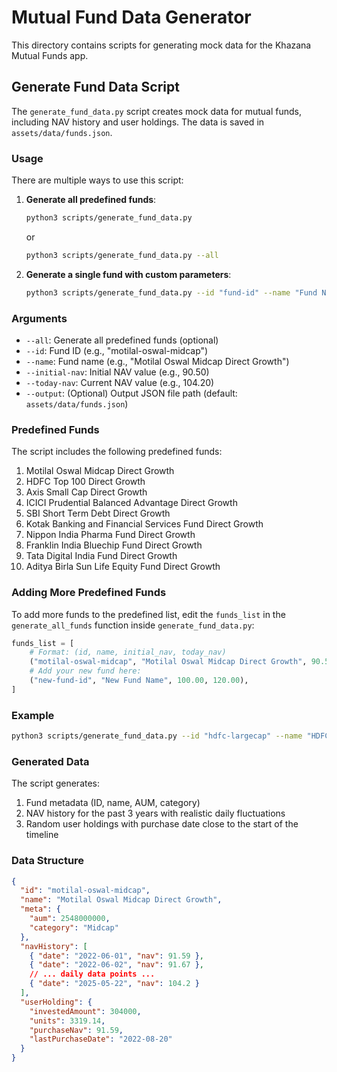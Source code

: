 # Mutual Fund Data Generator

This directory contains scripts for generating mock data for the Khazana Mutual Funds app.

## Generate Fund Data Script

The `generate_fund_data.py` script creates mock data for mutual funds, including NAV history and user holdings. The data is saved in `assets/data/funds.json`.

### Usage

There are multiple ways to use this script:

1. **Generate all predefined funds**:

   ```bash
   python3 scripts/generate_fund_data.py
   ```

   or

   ```bash
   python3 scripts/generate_fund_data.py --all
   ```

2. **Generate a single fund with custom parameters**:
   ```bash
   python3 scripts/generate_fund_data.py --id "fund-id" --name "Fund Name" --initial-nav 90.50 --today-nav 104.20
   ```

### Arguments

- `--all`: Generate all predefined funds (optional)
- `--id`: Fund ID (e.g., "motilal-oswal-midcap")
- `--name`: Fund name (e.g., "Motilal Oswal Midcap Direct Growth")
- `--initial-nav`: Initial NAV value (e.g., 90.50)
- `--today-nav`: Current NAV value (e.g., 104.20)
- `--output`: (Optional) Output JSON file path (default: `assets/data/funds.json`)

### Predefined Funds

The script includes the following predefined funds:

1. Motilal Oswal Midcap Direct Growth
2. HDFC Top 100 Direct Growth
3. Axis Small Cap Direct Growth
4. ICICI Prudential Balanced Advantage Direct Growth
5. SBI Short Term Debt Direct Growth
6. Kotak Banking and Financial Services Fund Direct Growth
7. Nippon India Pharma Fund Direct Growth
8. Franklin India Bluechip Fund Direct Growth
9. Tata Digital India Fund Direct Growth
10. Aditya Birla Sun Life Equity Fund Direct Growth

### Adding More Predefined Funds

To add more funds to the predefined list, edit the `funds_list` in the `generate_all_funds` function inside `generate_fund_data.py`:

```python
funds_list = [
    # Format: (id, name, initial_nav, today_nav)
    ("motilal-oswal-midcap", "Motilal Oswal Midcap Direct Growth", 90.50, 104.20),
    # Add your new fund here:
    ("new-fund-id", "New Fund Name", 100.00, 120.00),
]
```

### Example

```bash
python3 scripts/generate_fund_data.py --id "hdfc-largecap" --name "HDFC Top 100 Direct Growth" --initial-nav 650.25 --today-nav 780.40
```

### Generated Data

The script generates:

1. Fund metadata (ID, name, AUM, category)
2. NAV history for the past 3 years with realistic daily fluctuations
3. Random user holdings with purchase date close to the start of the timeline

### Data Structure

```json
{
  "id": "motilal-oswal-midcap",
  "name": "Motilal Oswal Midcap Direct Growth",
  "meta": {
    "aum": 2548000000,
    "category": "Midcap"
  },
  "navHistory": [
    { "date": "2022-06-01", "nav": 91.59 },
    { "date": "2022-06-02", "nav": 91.67 },
    // ... daily data points ...
    { "date": "2025-05-22", "nav": 104.2 }
  ],
  "userHolding": {
    "investedAmount": 304000,
    "units": 3319.14,
    "purchaseNav": 91.59,
    "lastPurchaseDate": "2022-08-20"
  }
}
```
